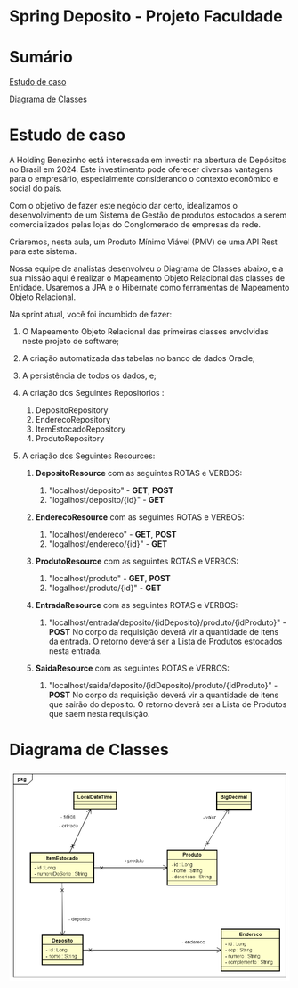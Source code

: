 # Spring Deposito - Projeto Faculdade

# Sumário

[Estudo de caso ](#_Estudo_de_caso)

[Diagrama de Classes ](#_Diagrama_de_Classes)

<a id="_Estudo_de_caso"></a>

# Estudo de caso

A Holding Benezinho está interessada em investir na abertura de Depósitos no Brasil em 2024. Este investimento pode oferecer diversas vantagens para o empresário, especialmente considerando o contexto econômico e social do país.

Com o objetivo de fazer este negócio dar certo, idealizamos o desenvolvimento de um Sistema de Gestão de produtos estocados a serem comercializados pelas lojas do Conglomerado de empresas da rede.

Criaremos, nesta aula, um Produto Mínimo Viável (PMV) de uma API Rest para este sistema.

Nossa equipe de analistas desenvolveu o Diagrama de Classes abaixo, e a sua missão aqui é realizar o Mapeamento Objeto Relacional das classes de Entidade. Usaremos a JPA e o Hibernate como ferramentas de Mapeamento Objeto Relacional.

Na sprint atual, você foi incumbido de fazer:

1. O Mapeamento Objeto Relacional das primeiras classes envolvidas neste projeto de software;

2. A criação automatizada das tabelas no banco de dados Oracle;

3. A persistência de todos os dados, e;

4. A criação dos Seguintes Repositorios :

    1. DepositoRepository
    2. EnderecoRepository
    3. ItemEstocadoRepository
    4. ProdutoRepository

5. A criação dos Seguintes Resources:

    1. **DepositoResource** com as seguintes ROTAS e VERBOS:

        1. "localhost/deposito" - **GET**, **POST**
        2. "logalhost/deposito/{id}" - **GET**

    2. **EnderecoResource** com as seguintes ROTAS e VERBOS:
        1. "localhost/endereco" - **GET**, **POST**
        2. "logalhost/endereco/{id}" - **GET**
    3. **ProdutoResource** com as seguintes ROTAS e VERBOS:
        1. "localhost/produto" - **GET**, **POST**
        2. "logalhost/produto/{id}" - **GET**
    4. **EntradaResource** com as seguintes ROTAS e VERBOS:

        1. "localhost/entrada/deposito/{idDeposito}/produto/{idProduto}" - **POST**
           No corpo da requisição deverá vir a quantidade de itens da entrada.
           O retorno deverá ser a Lista de Produtos estocados nesta entrada.

    5. **SaidaResource** com as seguintes ROTAS e VERBOS:
        1. "localhost/saida/deposito/{idDeposito}/produto/{idProduto}" - **POST**
           No corpo da requisição deverá vir a quantidade de itens que sairão do deposito.
           O retorno deverá ser a Lista de Produtos que saem nesta requisição.

<a id="_Diagrama_de_Classes"></a>

# Diagrama de Classes

![diagrama-de-classes-deposito.png](documentacao%2Fdiagrama-de-classes-deposito.png)
